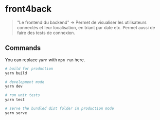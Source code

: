 # front4back

> "Le frontend du backend" -> Permet de visualiser les utilisateurs connectés et leur localisation, en triant par date etc. Permet aussi de faire des tests de connexion.

## Commands

You can replace `yarn` with `npm run` here.

```bash
# build for production
yarn build

# development mode
yarn dev

# run unit tests
yarn test

# serve the bundled dist folder in production mode
yarn serve
```
